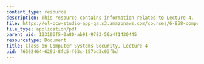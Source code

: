 ```yaml
---
content_type: resource
description: This resource contains information related to Lecture 4.
file: https://ol-ocw-studio-app-qa.s3.amazonaws.com/courses/6-858-computer-systems-security-fall-2014/f6502464629d8fc5f03c157bd3c03fbd_MIT6_858F14_lec4.pdf
file_type: application/pdf
parent_uid: 123196f5-0a80-ab91-9783-50a4f1430445
resourcetype: Document
title: Class on Computer Systems Security, Lecture 4
uid: f6502464-629d-8fc5-f03c-157bd3c03fbd
---
```

